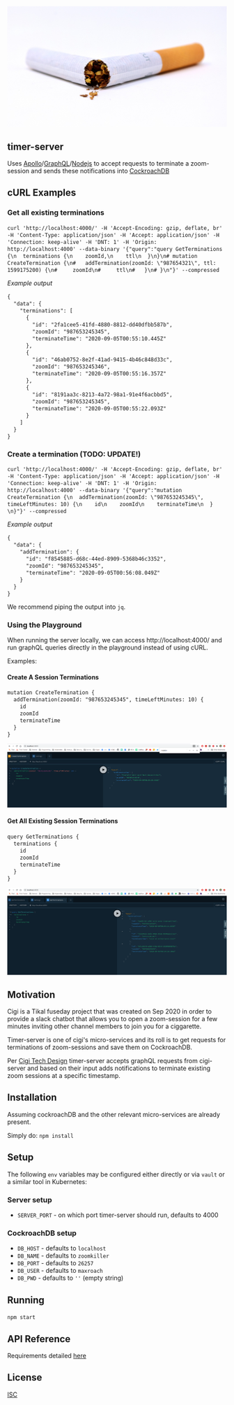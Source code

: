 ![terminate zoom session](./assets/cigi-timer.jpeg)

## timer-server

Uses [Apollo](https://www.apollographql.com/)/[GraphQL](https://graphql.org/)/[Nodejs](https://nodejs.org/en/) to accept requests to terminate a zoom-session and sends these notifications into [CockroachDB](https://www.cockroachlabs.com/)

## cURL Examples

### Get all existing terminations
```
curl 'http://localhost:4000/' -H 'Accept-Encoding: gzip, deflate, br' -H 'Content-Type: application/json' -H 'Accept: application/json' -H 'Connection: keep-alive' -H 'DNT: 1' -H 'Origin: http://localhost:4000' --data-binary '{"query":"query GetTerminations {\n  terminations {\n    zoomId,\n    ttl\n  }\n}\n# mutation CreateTermination {\n#   addTermination(zoomId: \"987654321\", ttl: 1599175200) {\n#     zoomId\n#     ttl\n#   }\n# }\n"}' --compressed
```

*Example output*
```
{
  "data": {
    "terminations": [
      {
        "id": "2fa1cee5-41fd-4880-8812-dd40dfbb587b",
        "zoomId": "987653245345",
        "terminateTime": "2020-09-05T00:55:10.445Z"
      },
      {
        "id": "46ab0752-8e2f-41ad-9415-4b46c848d33c",
        "zoomId": "987653245346",
        "terminateTime": "2020-09-05T00:55:16.357Z"
      },
      {
        "id": "8191aa3c-8213-4a72-98a1-91e4f6acbbd5",
        "zoomId": "987653245345",
        "terminateTime": "2020-09-05T00:55:22.093Z"
      }
    ]
  }
}
```

### Create a termination (TODO: UPDATE!)
```
curl 'http://localhost:4000/' -H 'Accept-Encoding: gzip, deflate, br' -H 'Content-Type: application/json' -H 'Accept: application/json' -H 'Connection: keep-alive' -H 'DNT: 1' -H 'Origin: http://localhost:4000' --data-binary '{"query":"mutation CreateTermination {\n  addTermination(zoomId: \"987653245345\", timeLeftMinutes: 10) {\n    id\n    zoomId\n    terminateTime\n  }  \n}"}' --compressed
```

*Example output*
```
{
  "data": {
    "addTermination": {
      "id": "f8545885-d68c-44ed-8909-5368b46c3352",
      "zoomId": "987653245345",
      "terminateTime": "2020-09-05T00:56:08.049Z"
    }
  }
}
```

We recommend piping the output into `jq`.

### Using the Playground

When running the server locally, we can access http://localhost:4000/ and run graphQL queries directly in the playground instead of using cURL.

Examples:

#### Create A Session Terminations
```
mutation CreateTermination {
  addTermination(zoomId: "987653245345", timeLeftMinutes: 10) {
    id
    zoomId
    terminateTime
  }  
}
```
![create a termination](./assets/playground_create.png)

#### Get All Existing Session Terminations
```
query GetTerminations {
  terminations {
    id
    zoomId
    terminateTime
  }
}
```
![get existing terminations](./assets/playground_get.png)


## Motivation

Cigi is a Tikal fuseday project that was created on Sep 2020 in order to provide a slack chatbot that allows you to open a zoom-session for a few minutes inviting other channel members to join you for a ciggarette. 

Timer-server is one of cigi's micro-services and its roll is to get requests for terminations of zoom-sessions and save them on CockroachDB.

Per [Cigi Tech Design](https://gitlab.com/tikal-fuse/fuseday2020/group2/test/-/wikis/Cigi-tech-design) timer-server accepts graphQL requests from cigi-server and based on their input adds notifications to terminate existing zoom sessions at a specific timestamp.

## Installation

Assuming cockroachDB and the other relevant micro-services are already present. 

Simply do: `npm install`

## Setup

The following `env` variables may be configured either directly or via `vault` or a similar tool in Kubernetes:

### Server setup
* `SERVER_PORT` - on which port timer-server should run, defaults to 4000

### CockroachDB setup
* `DB_HOST` - defaults to `localhost`
* `DB_NAME` - defaults to `zoomkiller`
* `DB_PORT` - defaults to `26257`
* `DB_USER` - defaults to `maxroach`
* `DB_PWD` - defaults to `''` (empty string)

## Running

`npm start`

## API Reference

Requirements detailed [here](https://gitlab.com/tikal-fuse/fuseday2020/group2/test/-/issues/7)

## License

[ISC](https://en.wikipedia.org/wiki/ISC_license)